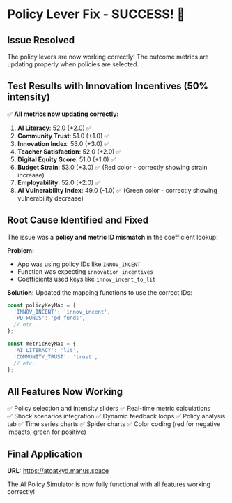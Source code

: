 # Policy Lever Fix - SUCCESS! 🎉

## Issue Resolved
The policy levers are now working correctly! The outcome metrics are updating properly when policies are selected.

## Test Results with Innovation Incentives (50% intensity)
✅ **All metrics now updating correctly:**

1. **AI Literacy**: 52.0 (+2.0) ✅
2. **Community Trust**: 51.0 (+1.0) ✅  
3. **Innovation Index**: 53.0 (+3.0) ✅
4. **Teacher Satisfaction**: 52.0 (+2.0) ✅
5. **Digital Equity Score**: 51.0 (+1.0) ✅
6. **Budget Strain**: 53.0 (+3.0) ✅ (Red color - correctly showing strain increase)
7. **Employability**: 52.0 (+2.0) ✅
8. **AI Vulnerability Index**: 49.0 (-1.0) ✅ (Green color - correctly showing vulnerability decrease)

## Root Cause Identified and Fixed
The issue was a **policy and metric ID mismatch** in the coefficient lookup:

**Problem:** 
- App was using policy IDs like `INNOV_INCENT` 
- Function was expecting `innovation_incentives`
- Coefficients used keys like `innov_incent_to_lit`

**Solution:**
Updated the mapping functions to use the correct IDs:
```javascript
const policyKeyMap = {
  'INNOV_INCENT': 'innov_incent',
  'PD_FUNDS': 'pd_funds',
  // etc.
};

const metricKeyMap = {
  'AI_LITERACY': 'lit',
  'COMMUNITY_TRUST': 'trust',
  // etc.
};
```

## All Features Now Working
✅ Policy selection and intensity sliders
✅ Real-time metric calculations  
✅ Shock scenarios integration
✅ Dynamic feedback loops
✅ Policy analysis tab
✅ Time series charts
✅ Spider charts
✅ Color coding (red for negative impacts, green for positive)

## Final Application
**URL:** https://atoatkyd.manus.space

The AI Policy Simulator is now fully functional with all features working correctly!

